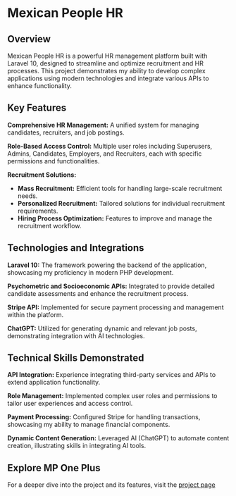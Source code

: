 # Mexican People HR

<h2>Overview</h2>
Mexican People HR is a powerful HR management platform built with Laravel 10, designed to streamline and optimize recruitment and HR processes. This project demonstrates my ability to develop complex applications using modern technologies and integrate various APIs to enhance functionality.

<h2>Key Features</h2>

<strong>Comprehensive HR Management:</strong> A unified system for managing candidates, recruiters, and job postings.

<strong>Role-Based Access Control:</strong> Multiple user roles including Superusers, Admins, Candidates, Employers, and Recruiters, each with specific permissions and functionalities.

<strong>Recruitment Solutions:</strong>
- <strong>Mass Recruitment:</strong> Efficient tools for handling large-scale recruitment needs.
- <strong>Personalized Recruitment:</strong> Tailored solutions for individual recruitment requirements.
- <strong>Hiring Process Optimization:</strong> Features to improve and manage the recruitment workflow.

<h2>Technologies and Integrations</h2>
<strong>Laravel 10:</strong> The framework powering the backend of the application, showcasing my proficiency in modern PHP development.

<strong>Psychometric and Socioeconomic APIs:</strong> Integrated to provide detailed candidate assessments and enhance the recruitment process.

<strong>Stripe API:</strong> Implemented for secure payment processing and management within the platform.

<strong>ChatGPT:</strong> Utilized for generating dynamic and relevant job posts, demonstrating integration with AI technologies.

<h2>Technical Skills Demonstrated</h2>
<strong>API Integration:</strong> Experience integrating third-party services and APIs to extend application functionality.

<strong>Role Management:</strong> Implemented complex user roles and permissions to tailor user experiences and access control.

<strong>Payment Processing:</strong> Configured Stripe for handling transactions, showcasing my ability to manage financial components.

<strong>Dynamic Content Generation:</strong> Leveraged AI (ChatGPT) to automate content creation, illustrating skills in integrating AI tools.

<h2>Explore MP One Plus</h2>

For a deeper dive into the project and its features, visit the [project page](https://mexicanpeoplehr.com)

